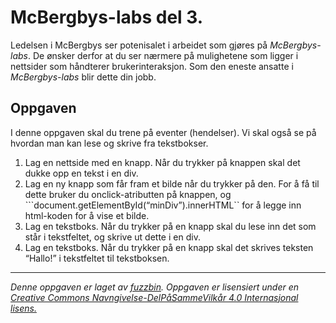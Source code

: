McBergbys-labs del 3.
=====================
Ledelsen i McBergbys ser potenisalet i arbeidet som gjøres på *McBergbys-labs*. De ønsker derfor at du ser nærmere på mulighetene som ligger i nettsider som håndterer brukerinteraksjon. Som den eneste ansatte i *McBergbys-labs* blir dette din jobb.

Oppgaven
--------
I denne oppgaven skal du trene på eventer (hendelser). Vi skal også se på hvordan man kan lese og skrive fra tekstbokser.

1. Lag en nettside med en knapp. Når du trykker på knappen skal det dukke opp en tekst i en div.
2. Lag en ny knapp som får fram et bilde når du trykker på den. For å få til dette bruker du onclick-atributten på knappen, og ```document.getElementById(“minDiv”).innerHTML`` for å legge inn html-koden for å vise et bilde.
3. Lag en tekstboks. Når du trykker på en knapp skal du lese inn det som står i tekstfeltet, og skrive ut dette i en div.
4. Lag en tekstboks. Når du trykker på en knapp skal det skrives teksten “Hallo!” i tekstfeltet til tekstboksen.

---

_Denne oppgaven er laget av [fuzzbin](https://github.com/fuzzbin). Oppgaven er lisensiert under en [Creative Commons Navngivelse-DelPåSammeVilkår 4.0 Internasjonal lisens.](http://creativecommons.org/licenses/by-sa/4.0/)_
